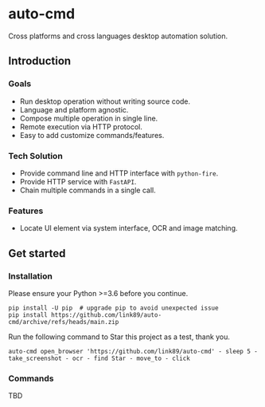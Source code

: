 # auto-cmd
Cross platforms and cross languages desktop automation solution.

## Introduction

### Goals
* Run desktop operation without writing source code.
* Language and platform agnostic.
* Compose multiple operation in single line.
* Remote execution via HTTP protocol.
* Easy to add customize commands/features.

### Tech Solution
* Provide command line and HTTP interface with `python-fire`.
* Provide HTTP service with `FastAPI`.
* Chain multiple commands in a single call.

### Features
* Locate UI element via system interface, OCR and image matching.

## Get started

### Installation
Please ensure your Python >=3.6 before you continue.
```shell
pip install -U pip  # upgrade pip to avoid unexpected issue
pip install https://github.com/link89/auto-cmd/archive/refs/heads/main.zip
```
Run the following command to Star this project as a test, thank you.
```shell
auto-cmd open_browser 'https://github.com/link89/auto-cmd' - sleep 5 - take_screenshot - ocr - find Star - move_to - click
```

### Commands
TBD
